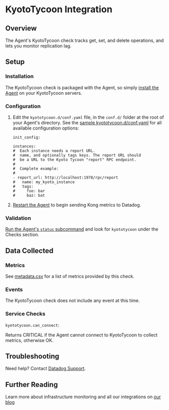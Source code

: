 # KyotoTycoon Integration

## Overview

The Agent's KyotoTycoon check tracks get, set, and delete operations, and lets you monitor replication lag.

## Setup
### Installation

The KyotoTycoon check is packaged with the Agent, so simply [install the Agent][1] on your KyotoTycoon servers.

### Configuration

1. Edit the `kyototycoon.d/conf.yaml` file, in the `conf.d/` folder at the root of your Agent's directory. See the [sample kyototycoon.d/conf.yaml][2] for all available configuration options:

    ```
    init_config:

    instances:
    #  Each instance needs a report URL.
    #  name, and optionally tags keys. The report URL should
    #  be a URL to the Kyoto Tycoon "report" RPC endpoint.
    #
    #  Complete example:
    #
    - report_url: http://localhost:1978/rpc/report
    #   name: my_kyoto_instance
    #   tags:
    #     foo: bar
    #     baz: bat
    ```

2. [Restart the Agent][7] to begin sending Kong metrics to Datadog.

### Validation

[Run the Agent's `status` subcommand][3] and look for `kyototycoon` under the Checks section.

## Data Collected
### Metrics

See [metadata.csv][4] for a list of metrics provided by this check.

### Events
The KyotoTycoon check does not include any event at this time.

### Service Checks

`kyototycoon.can_connect`:

Returns CRITICAL if the Agent cannot connect to KyotoTycoon to collect metrics, otherwise OK.

## Troubleshooting
Need help? Contact [Datadog Support][5].

## Further Reading
Learn more about infrastructure monitoring and all our integrations on [our blog][6]


[1]: https://app.datadoghq.com/account/settings#agent
[2]: https://github.com/DataDog/integrations-core/blob/master/kyototycoon/conf.yaml.example
[3]: https://docs.datadoghq.com/agent/faq/agent-commands/#agent-status-and-information
[4]: https://github.com/DataDog/integrations-core/blob/master/kyototycoon/metadata.csv
[5]: http://docs.datadoghq.com/help/
[6]: https://www.datadoghq.com/blog/
[7]: https://docs.datadoghq.com/agent/faq/agent-commands/#start-stop-restart-the-agent